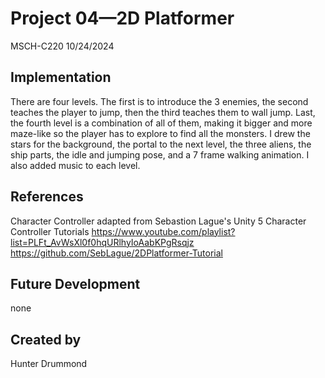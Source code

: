 # Project 04—2D Platformer
MSCH-C220 
10/24/2024

## Implementation

There are four levels. The first is to introduce the 3 enemies, the second teaches the player to jump, then the third teaches them to wall jump. Last, the fourth level is a combination of all of them, making it bigger and more maze-like so the player has to explore to find all the monsters. 
I drew the stars for the background, the portal to the next level, the three aliens, the ship parts, the idle and jumping pose, and a 7 frame walking animation. 
I also added music to each level.

## References

Character Controller adapted from Sebastion Lague's Unity 5 Character Controller Tutorials
https://www.youtube.com/playlist?list=PLFt_AvWsXl0f0hqURlhyIoAabKPgRsqjz
https://github.com/SebLague/2DPlatformer-Tutorial

## Future Development
none

## Created by
Hunter Drummond
